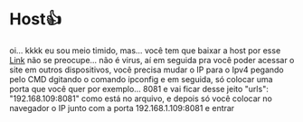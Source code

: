 # Host👍
oi... kkkk
eu sou meio timido, mas…
você tem que baixar a host por esse [Link](https://github.com/ChickChuck2/TheXBESTHost/releases/download/Bruh/publish.rar) não se preocupe… não é virus,
aí em seguida pra você poder acessar o site em outros dispositivos, você precisa mudar o IP para o Ipv4 pegando pelo CMD dgitando o comando ipconfig e em seguida, só colocar uma porta que você quer por exemplo… 8081 e vai ficar desse jeito
"urls":  "192.168.109:8081" como está no arquivo, e depois só você colocar no navegador o IP junto com a porta 192.168.1.109:8081 e entrar
